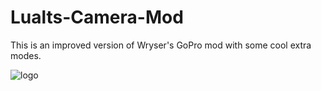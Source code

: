# Lualts-Camera-Mod
This is an improved version of Wryser's GoPro mod with some cool extra modes.

![logo](/repository/images/lcm-logo.png?raw=true "logo")
